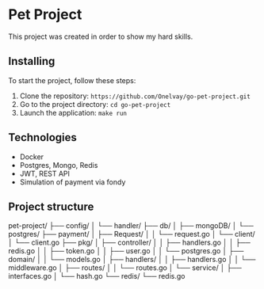 # Pet Project

This project was created in order to show my hard skills.

## Installing

To start the project, follow these steps:

1. Clone the repository: `https://github.com/Onelvay/go-pet-project.git `
2. Go to the project directory: `cd go-pet-project`
3. Launch the application: `make run`

## Technologies

* Docker
* Postgres, Mongo, Redis
* JWT, REST API
* Simulation of payment via fondy

## Project structure

pet-project/
├── config/
│   └── handler/
├── db/
│   ├── mongoDB/
│   └── postgres/
├── payment/
│   ├── Request/
│   │   └── request.go
│   └── client/
│       └── client.go
├── pkg/
│   ├── controller/
│   │   ├── handlers.go
│   │   ├── redis.go
│   │   ├── token.go
│   │   ├── user.go
│   │   └── postgres.go
│   ├── domain/
│   │   └── models.go
│   ├── handlers/
│   │   ├── handlers.go
│   │   └── middleware.go
│   ├── routes/
│   │   └── routes.go
│   └── service/
│       ├── interfaces.go
│       └── hash.go
└── redis/
    └── redis.go


